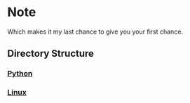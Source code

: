 # Note

Which makes it my last chance to give you your first chance.


## Directory Structure

### [Python](/Python/README.md)

### [Linux](/Linux/README.md)
